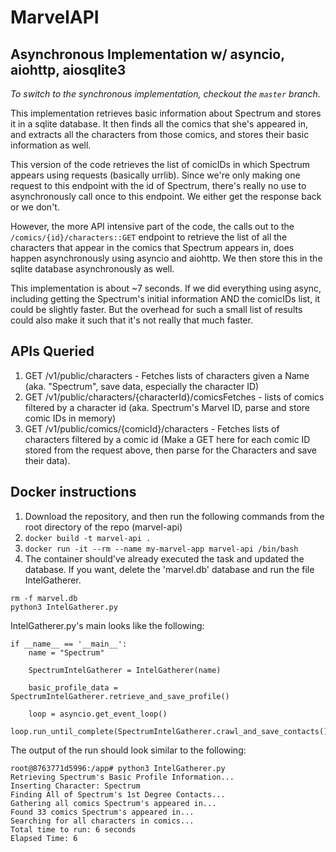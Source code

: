 # MarvelAPI 
## Asynchronous Implementation w/ asyncio, aiohttp, aiosqlite3
*To switch to the synchronous implementation, checkout the `master` branch.*

This implementation retrieves basic information about Spectrum and stores it in a sqlite database. It then finds all the comics that she's appeared in, and extracts all the characters from those comics, and stores their basic information as well.

This version of the code retrieves the list of comicIDs in which Spectrum appears using requests (basically urrlib). Since we're only making one request to this endpoint with the id of Spectrum, there's really no use to asynchronously call once to this endpoint. We either get the response back or we don't. 

However, the more API intensive part of the code, the calls out to the `/comics/{id}/characters::GET` endpoint to retrieve the list of all the characters that appear in the comics that Spectrum appears in, does happen asynchronously using asyncio and aiohttp. We then store this in the sqlite database asynchronously as well.

This implementation is about ~7 seconds. If we did everything using async, including getting the Spectrum's initial information AND the comicIDs list, it could be slightly faster. But the overhead for such a small list of results could also make it such that it's not really that much faster.

## APIs Queried
1. GET /v1/public/characters - Fetches lists of characters given a Name (aka. "Spectrum", save data, especially the character ID)
2. GET /v1/public/characters/{characterId}/comicsFetches - lists of comics filtered by a character id (aka. Spectrum's Marvel ID, parse and store comic IDs in memory)
3. GET /v1/public/comics/{comicId}/characters - Fetches lists of characters filtered by a comic id (Make a GET here for each comic ID stored from the request above, then parse for the Characters and save their data).


## Docker instructions
1. Download the repository, and then run the following commands from the root directory of the repo (marvel-api)
2. `docker build -t marvel-api .`
3. `docker run -it --rm --name my-marvel-app marvel-api /bin/bash`
4. The container should've already executed the task and updated the database. If you want, delete the 'marvel.db' database and run the file IntelGatherer.

```
rm -f marvel.db
python3 IntelGatherer.py
```

IntelGatherer.py's main looks like the following:
```
if __name__ == '__main__':
    name = "Spectrum"

    SpectrumIntelGatherer = IntelGatherer(name)

    basic_profile_data = SpectrumIntelGatherer.retrieve_and_save_profile()

    loop = asyncio.get_event_loop()
    loop.run_until_complete(SpectrumIntelGatherer.crawl_and_save_contacts())
```

The output of the run should look similar to the following:

```
root@8763771d5996:/app# python3 IntelGatherer.py 
Retrieving Spectrum's Basic Profile Information...
Inserting Character: Spectrum
Finding All of Spectrum's 1st Degree Contacts...
Gathering all comics Spectrum's appeared in...
Found 33 comics Spectrum's appeared in...
Searching for all characters in comics...
Total time to run: 6 seconds
Elapsed Time: 6
```
